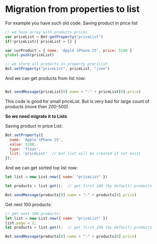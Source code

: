 # Migration from properties to list

For example you have such old code. Saving product in price list

```javascript
// we have array with products prices
var priceList = Bot.getProperty("priceList")
if(!priceList){ priceList = [] }

var curProduct = { name: 'Apple iPhone 25', price: 5100 }
global.push(priceList)

// we store all products in property preciList
Bot.setProperty("priceList", priceList, "json")
```

And we can get products from list now:

```javascript

Bot.sendMessage(priceList[0].name + ":" + priceList[0].price)

```

This code is good for small priceList. But is very bad for large count of products (more then 200-500). 

**So we need migrate it to Lists**

Saving product in price List:

```javascript
Bot.setProperty({
  name: 'Apple iPhone 25',
  value: 5100,
  type: 'float',
  list: 'priceList'  // bot list will be created if not exist
});
```

And we can get sorted top list now:

```javascript
let list = new List.new({ name: "priceList" })

let products = list.get();  // get first 100 (by default) products

Bot.sendMessage(products[0].name + ":" + products[0].price)
```

Get next 100 products:

```javascript
// get next 100 products:
let list = new List.new({ name: "priceList" })
list.page = 2;
let products = list.get();  // get first 100 (by default) products

Bot.sendMessage(products[0].name + ":" + products[0].price)
```

